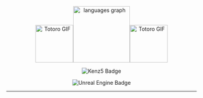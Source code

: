 
<div align="center">
<img src="https://github.com/user-attachments/assets/22d0ef25-9cf7-4a1f-8ae8-9ab3ddd4acbd" width="100" height="100" alt="Totoro GIF" /><img src="https://github-readme-stats.vercel.app/api/top-langs?username=kenzz55&locale=en&hide_title=false&layout=compact&card_width=320&langs_count=5&theme=dracula&hide_border=false" height="150" alt="languages graph"  /><img src="https://github.com/user-attachments/assets/22d0ef25-9cf7-4a1f-8ae8-9ab3ddd4acbd" width="100" height="100" alt="Totoro GIF" />


<br clear="left">

<p align="center">
  <img src="https://img.shields.io/badge/kenz5-E5511E?style=badge&logo=Tistory&logoColor=white" alt="Kenz5 Badge" />
</p>

<p align="center">
<img src="https://img.shields.io/badge/unreal%20engine-0E1128?style=badge&logo=unrealengine&logoColor=white" alt="Unreal Engine Badge" />
</p>

---



  

